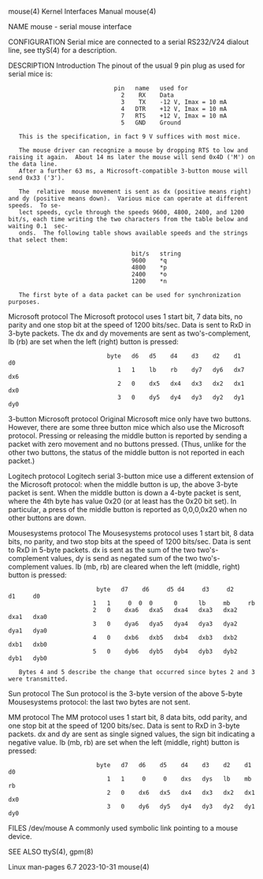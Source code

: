mouse(4)							   Kernel Interfaces Manual							      mouse(4)

NAME
       mouse - serial mouse interface

CONFIGURATION
       Serial mice are connected to a serial RS232/V24 dialout line, see ttyS(4) for a description.

DESCRIPTION
   Introduction
       The pinout of the usual 9 pin plug as used for serial mice is:

								  pin	name   used for
								    2	 RX    Data
								    3	 TX    -12 V, Imax = 10 mA
								    4	DTR    +12 V, Imax = 10 mA
								    7	RTS    +12 V, Imax = 10 mA
								    5	GND    Ground

       This is the specification, in fact 9 V suffices with most mice.

       The mouse driver can recognize a mouse by dropping RTS to low and raising it again.  About 14 ms later the mouse will send 0x4D ('M') on the data line.
       After a further 63 ms, a Microsoft-compatible 3-button mouse will send 0x33 ('3').

       The  relative  mouse movement is sent as dx (positive means right) and dy (positive means down).	 Various mice can operate at different speeds.	To se‐
       lect speeds, cycle through the speeds 9600, 4800, 2400, and 1200 bit/s, each time writing the two characters from the table below and waiting 0.1  sec‐
       onds.  The following table shows available speeds and the strings that select them:

									   bit/s   string
									   9600	   *q
									   4800	   *p
									   2400	   *o
									   1200	   *n

       The first byte of a data packet can be used for synchronization purposes.

   Microsoft protocol
       The Microsoft protocol uses 1 start bit, 7 data bits, no parity and one stop bit at the speed of 1200 bits/sec.	Data is sent to RxD in 3-byte packets.
       The dx and dy movements are sent as two's-complement, lb (rb) are set when the left (right) button is pressed:

							    byte   d6	d5    d4    d3	  d2	d1    d0
							       1   1	lb    rb    dy7	  dy6	dx7   dx6
							       2   0	dx5   dx4   dx3	  dx2	dx1   dx0
							       3   0	dy5   dy4   dy3	  dy2	dy1   dy0

   3-button Microsoft protocol
       Original Microsoft mice only have two buttons.  However, there are some three button mice which also use the Microsoft protocol.	 Pressing or releasing
       the  middle  button  is reported by sending a packet with zero movement and no buttons pressed.	(Thus, unlike for the other two buttons, the status of
       the middle button is not reported in each packet.)

   Logitech protocol
       Logitech serial 3-button mice use a different extension of the Microsoft protocol: when the middle button is up, the above 3-byte packet is sent.  When
       the middle button is down a 4-byte packet is sent, where the 4th byte has value 0x20 (or at least has the 0x20 bit set).	 In particular, a press of the
       middle button is reported as 0,0,0,0x20 when no other buttons are down.

   Mousesystems protocol
       The Mousesystems protocol uses 1 start bit, 8 data bits, no parity, and two stop bits at the speed of 1200 bits/sec.  Data is sent  to  RxD  in	5-byte
       packets.	  dx  is  sent	as  the sum of the two two's-complement values, dy is send as negated sum of the two two's-complement values.  lb (mb, rb) are
       cleared when the left (middle, right) button is pressed:

						     byte   d7	  d6	 d5	d4     d3     d2     d1	    d0
							1   1	  0	 0	0      0      lb     mb	    rb
							2   0	 dxa6	dxa5   dxa4   dxa3   dxa2   dxa1   dxa0
							3   0	 dya6	dya5   dya4   dya3   dya2   dya1   dya0
							4   0	 dxb6	dxb5   dxb4   dxb3   dxb2   dxb1   dxb0
							5   0	 dyb6	dyb5   dyb4   dyb3   dyb2   dyb1   dyb0

       Bytes 4 and 5 describe the change that occurred since bytes 2 and 3 were transmitted.

   Sun protocol
       The Sun protocol is the 3-byte version of the above 5-byte Mousesystems protocol: the last two bytes are not sent.

   MM protocol
       The MM protocol uses 1 start bit, 8 data bits, odd parity, and one stop bit at the speed of 1200 bits/sec.  Data is sent to RxD in 3-byte packets.   dx
       and  dy	are  sent  as  single  signed  values,	the sign bit indicating a negative value.  lb (mb, rb) are set when the left (middle, right) button is
       pressed:

							 byte	d7   d6	   d5	 d4    d3    d2	   d1	 d0
							    1	1     0	    0	 dxs   dys   lb	   mb	 rb
							    2	0    dx6   dx5	 dx4   dx3   dx2   dx1	 dx0
							    3	0    dy6   dy5	 dy4   dy3   dy2   dy1	 dy0

FILES
       /dev/mouse
	      A commonly used symbolic link pointing to a mouse device.

SEE ALSO
       ttyS(4), gpm(8)

Linux man-pages 6.7							  2023-10-31								      mouse(4)

